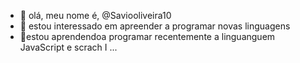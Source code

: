 - 👋 olá, meu nome é, @Saviooliveira10
- 👀 estou interessado em apreender a programar novas linguagens
- 🌱estou aprendendoa programar recentemente a linguanguem JavaScript e scrach
 I ...
